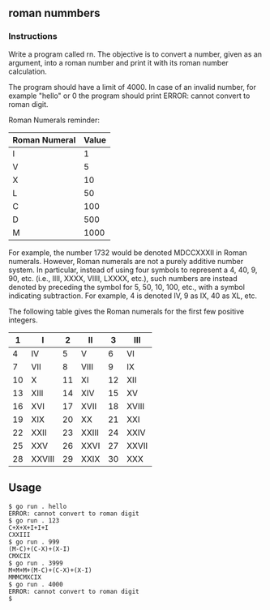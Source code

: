 ## roman nummbers
### Instructions
Write a program called rn. The objective is to convert a number, given as an argument, into a roman number and print it with its roman number calculation.

The program should have a limit of 4000. In case of an invalid number, for example "hello" or 0 the program should print ERROR: cannot convert to roman digit.

Roman Numerals reminder:

| Roman Numeral | Value |
|---------------|-------|
| I             | 1     |
| V             | 5     |
| X             | 10    |
| L             | 50    |
| C             | 100   |
| D             | 500   |
| M             | 1000  |


For example, the number 1732 would be denoted MDCCXXXII in Roman numerals. However, Roman numerals are not a purely additive number system. In particular, instead of using four symbols to represent a 4, 40, 9, 90, etc. (i.e., IIII, XXXX, VIIII, LXXXX, etc.), such numbers are instead denoted by preceding the symbol for 5, 50, 10, 100, etc., with a symbol indicating subtraction. For example, 4 is denoted IV, 9 as IX, 40 as XL, etc.

The following table gives the Roman numerals for the first few positive integers.

| 1 | I  | 2  | II  | 3  | III  |
|---|----|----|-----|----|------|
| 4 | IV | 5  | V   | 6  | VI   |
| 7 | VII| 8  | VIII| 9  | IX   |
|10 | X  | 11 | XI  | 12 | XII  |
|13 | XIII | 14 | XIV | 15 | XV |
|16 | XVI | 17 | XVII | 18 | XVIII |
|19 | XIX | 20 | XX | 21 | XXI  |
|22 | XXII | 23 | XXIII | 24 | XXIV |
|25 | XXV | 26 | XXVI | 27 | XXVII |
|28 | XXVIII | 29 | XXIX | 30 | XXX |

## Usage
```
$ go run . hello
ERROR: cannot convert to roman digit
$ go run . 123
C+X+X+I+I+I
CXXIII
$ go run . 999
(M-C)+(C-X)+(X-I)
CMXCIX
$ go run . 3999
M+M+M+(M-C)+(C-X)+(X-I)
MMMCMXCIX
$ go run . 4000
ERROR: cannot convert to roman digit
$
```
